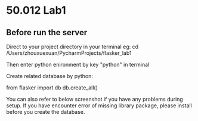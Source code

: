 # 50.012 Lab1 #
## Before run the server ##
Direct to your project directory in your terminal eg: cd /Users/zhouxuexuan/PycharmProjects/flasker_lab1

Then enter python enironment by key "python" in terminal

Create related database by python:

from flasker import db
db.create_all()

You can also refer to below screenshot if you have any problems during setup.
If you have encounter error of missing library package, please install before you create the database.
